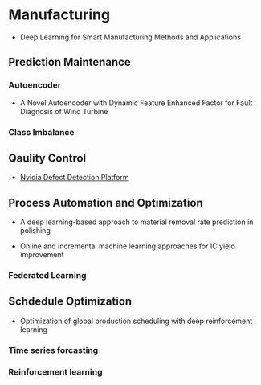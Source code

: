 # Manufacturing

* Deep Learning for Smart Manufacturing Methods and Applications

## Prediction Maintenance

### Autoencoder

* A Novel Autoencoder with Dynamic Feature Enhanced Factor for Fault Diagnosis of Wind Turbine

### Class Imbalance

## Qaulity Control

* [Nvidia Defect Detection Platform](https://devblogs.nvidia.com/automatic-defect-inspection-using-the-nvidia-end-to-end-deep-learning-platform/)

## Process Automation and Optimization

* A deep learning-based approach to material removal rate prediction in polishing

* Online and incremental machine learning approaches for IC yield improvement

### Federated Learning

## Schdedule Optimization

* Optimization of global production scheduling with deep reinforcement learning

### Time series forcasting

### Reinforcement learning
